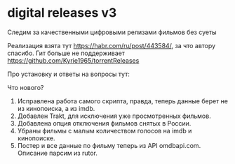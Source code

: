 # digital releases v3
Следим за качественными цифровыми релизами фильмов без суеты

Реализация взята тут https://habr.com/ru/post/443584/, за что автору спасибо. Гит больше не поддерживает https://github.com/Kyrie1965/torrentReleases

Про установку и ответы на вопросы тут:

Что нового?
1. Исправлена работа самого скрипта, правда, теперь данные берет не из кинопоиска, а из imdb.
2. Добавлен Trakt, для исключения уже просмотренных фильмов.
3. Добавлена опция отключения фильмов снятых в России. 
4. Убраны фильмы с малым количеством голосов на imdb и кинопоиске.
5. Постер и все данные по фильму теперь из API omdbapi.com. Описание парсим из rutor.

